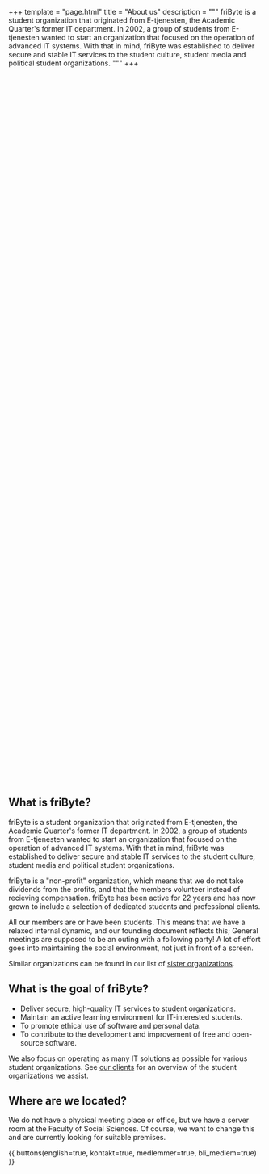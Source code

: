 +++
template = "page.html"
title = "About us"
description = """
friByte is a student organization that originated from E-tjenesten, the Academic Quarter's former IT department. In 2002, a group of students from E-tjenesten wanted to start an organization that focused on the operation of advanced IT systems. With that in mind, friByte was established to deliver secure and stable IT services to the student culture, student media and political student organizations.
"""
+++

<style>
[data-theme="dark"] #illustration {
    background: url("/img/illustrations/dark_undraw_team.svg") no-repeat;
    background-size: contain;
}
#illustration {
    width: 100%;
    height: 35vh;
    display: block;
    position: relative;
    margin: 0 auto;
    background: url("/img/illustrations/undraw_team.svg") no-repeat;
    background-size: contain;
}
@media (min-width: 992px) {
    #illustration {
        width: 60%;
        height: 50vh;
    }
}
</style>
<div id="illustration"></div>

## What is friByte?

friByte is a student organization that originated from E-tjenesten, the Academic
Quarter's former IT department. In 2002, a group of students from E-tjenesten
wanted to start an organization that focused on the operation of advanced IT
systems. With that in mind, friByte was established to deliver secure and stable
IT services to the student culture, student media and political student
organizations.

friByte is a "non-profit" organization, which means that we do not take
dividends from the profits, and that the members volunteer instead of recieving
compensation. friByte has been active for 22 years and has now grown to include
a selection of dedicated students and professional clients.

All our members are or have been students. This means that we have a relaxed
internal dynamic, and our founding document reflects this; General meetings are
supposed to be an outing with a following party! A lot of effort goes into
maintaining the social environment, not just in front of a screen.

Similar organizations can be found in our list of [sister organizations](/en/sosterorganisasjoner).

## What is the goal of friByte?

- Deliver secure, high-quality IT services to student organizations.
- Maintain an active learning environment for IT-interested students.
- To promote ethical use of software and personal data.
- To contribute to the development and improvement of free and open-source
  software.

We also focus on operating as many IT solutions as possible for various student
organizations. See [our clients](/en/our_clients) for an overview of the student
organizations we assist.

## Where are we located?

We do not have a physical meeting place or office, but we have a server room at
the Faculty of Social Sciences. Of course, we want to change this and are
currently looking for suitable premises.

{{ buttons(english=true, kontakt=true, medlemmer=true, bli_medlem=true) }}
